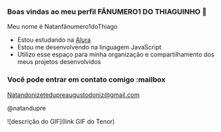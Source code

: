 ### Boas vindas ao meu perfil FÃNUMERO1 DO THIAGUINHO 💙

Meu nome é Natanfãnumero1doThiago

- Estou estudando na [Alura](https://www.alura.com.br)
- Estou me desenvolvendo na linguagem JavaScript
- Utilizo esse espaço para minha organização e compartilhamento dos meus projetos desenvolvidos

### Você pode entrar em contato comigo :mailbox

Natandonizetedupreaugustodoniz@gmail.com

@natandupre

![descrição do GIF](link GIF do Tenor)

